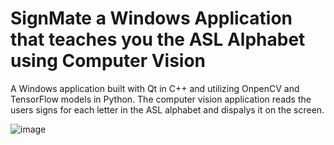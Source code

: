 # SignMate a Windows Application that teaches you the ASL Alphabet using Computer Vision

A Windows application built with Qt in C++ and utilizing OnpenCV and TensorFlow models in Python. The computer vision application reads the users signs for each letter in the ASL alphabet and dispalys it on the screen.


![image](https://user-images.githubusercontent.com/64051575/209210418-c23d490e-3ba8-4dc5-acb8-8be673992e50.png)

